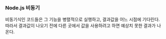 ### Node.js 비동기
비동기식인 코드들은 그 기능을 병렬적으로 실행하고, 결과값을 어느 시점에 기다린다.  
따라서 결과값이 나오기 전에 다른 곳에서 값을 사용하려고 하면 예상치 못한 결과가 나온다.  
